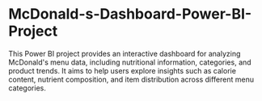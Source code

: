 # McDonald-s-Dashboard-Power-BI-Project
This Power BI project provides an interactive dashboard for analyzing McDonald's menu data, including nutritional information, categories, and product trends. It aims to help users explore insights such as calorie content, nutrient composition, and item distribution across different menu categories.
